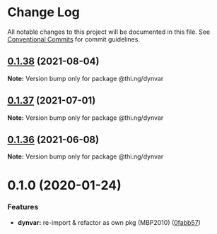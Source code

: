 # Change Log

All notable changes to this project will be documented in this file.
See [Conventional Commits](https://conventionalcommits.org) for commit guidelines.

## [0.1.38](https://github.com/thi-ng/umbrella/compare/@thi.ng/dynvar@0.1.37...@thi.ng/dynvar@0.1.38) (2021-08-04)

**Note:** Version bump only for package @thi.ng/dynvar





## [0.1.37](https://github.com/thi-ng/umbrella/compare/@thi.ng/dynvar@0.1.36...@thi.ng/dynvar@0.1.37) (2021-07-01)

**Note:** Version bump only for package @thi.ng/dynvar





## [0.1.36](https://github.com/thi-ng/umbrella/compare/@thi.ng/dynvar@0.1.35...@thi.ng/dynvar@0.1.36) (2021-06-08)

**Note:** Version bump only for package @thi.ng/dynvar





# 0.1.0 (2020-01-24)

### Features

* **dynvar:** re-import & refactor as own pkg (MBP2010) ([0fabb57](https://github.com/thi-ng/umbrella/commit/0fabb57f386ad92ce81970c53d02993a8fb102c0))
